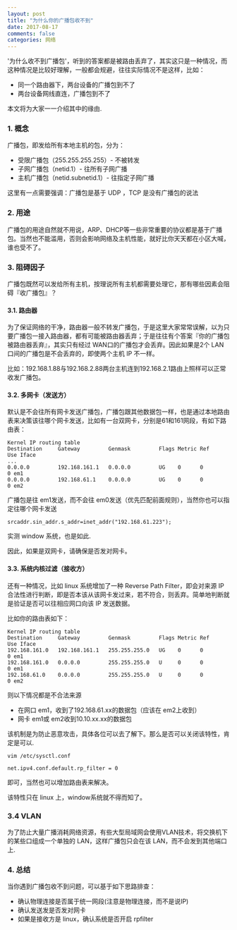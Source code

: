 ```yaml
---
layout: post
title: "为什么你的广播包收不到"
date: 2017-08-17
comments: false
categories: 网络
---
```


'为什么收不到广播包'，听到的答案都是被路由丢弃了，其实这只是一种情况，而这种情况是比较好理解，一般都会规避，往往实际情况不是这样，比如：
* 同一个路由器下，两台设备的广播包到不了
* 两台设备网线直连，广播包到不了

本文将为大家一一介绍其中的缘由.

### 1. 概念
广播包，即发给所有本地主机的包，分为：

* 受限广播包（255.255.255.255）- 不被转发
* 子网广播包（netid.1）- 往所有子网广播
* 主机广播包（netid.subnetid.1）- 往指定子网广播

这里有一点需要强调：广播包是基于 UDP ，TCP 是没有广播包的说法

### 2. 用途

广播包的用途自然就不用说，ARP、DHCP等一些非常重要的协议都是基于广播包。当然也不能滥用，否则会影响网络及主机性能，就好比你天天都在小区大喊，谁也受不了。

### 3. 阻碍因子

广播包既然可以发给所有主机，按理说所有主机都需要处理它，那有哪些因素会阻碍『收广播包』？

#### 3.1. 路由器

为了保证网络的干净，路由器一般不转发广播包，于是这里大家常常误解，以为只要广播包一接入路由器，都有可能被路由器丢弃；于是往往有个答案『你的广播包被路由器丢弃』，其实只有经过 WAN口的广播包才会丢弃。因此如果是2个 LAN 口间的广播包是不会丢弃的，即使两个主机 IP 不一样。

比如：192.168.1.88与192.168.2.88两台主机连到192.168.2.1路由上照样可以正常收发广播包。

#### 3.2. 多网卡（发送方）

默认是不会往所有网卡发送广播包，广播包跟其他数据包一样，也是通过本地路由表来决策该往哪个网卡发送，比如有一台双网卡，分别是61和161网段，有如下路由表：

```
Kernel IP routing table
Destination     Gateway         Genmask         Flags Metric Ref    Use Iface
...
0.0.0.0         192.168.161.1   0.0.0.0         UG    0      0        0 em1
0.0.0.0         192.168.61.1    0.0.0.0         UG    0      0        0 em2
```
广播包是往 em1发送，而不会往 em0发送（优先匹配前面规则），当然你也可以指定往哪个网卡发送

```
srcaddr.sin_addr.s_addr=inet_addr("192.168.61.223");
```

实测 window 系统，也是如此.

因此，如果是双网卡，请确保是否发对网卡。

#### 3.3. 系统内核过滤（接收方）

还有一种情况，比如 linux 系统增加了一种 Reverse Path Filter，即会对来源 IP 合法性进行判断，即是否本该从该网卡发过来，若不符合，则丢弃。简单地判断就是验证是否可以往相应网口向该 IP 发送数据。

比如你的路由表如下：

```
Kernel IP routing table
Destination     Gateway         Genmask         Flags Metric Ref    Use Iface
192.168.161.0   192.168.161.1   255.255.255.0   UG    0      0        0 em1
192.168.161.0   0.0.0.0         255.255.255.0   U     0      0        0 em1
192.168.61.0    0.0.0.0         255.255.255.0   U     0      0        0 em2
```

则以下情况都是不合法来源

* 在网口 em1，收到了192.168.61.xx的数据包（应该在 em2上收到）
* 网卡 em1或 em2收到10.10.xx.xx的数据包

该机制是为防止恶意攻击，具体各位可以去了解下。那么是否可以关闭该特性，肯定是可以.

```
vim /etc/sysctl.conf

net.ipv4.conf.default.rp_filter = 0
```
即可，当然也可以增加路由表来解决。

该特性只在 linux 上，window系统就不得而知了。

### 3.4 VLAN

为了防止大量广播消耗网络资源，有些大型局域网会使用VLAN技术，将交换机下的某些口组成一个单独的 LAN，这样广播包只会在该 LAN，而不会发到其他端口上.

### 4. 总结

当你遇到广播包收不到问题，可以基于如下思路排查：

* 确认物理连接是否属于统一网段(注意是物理连接，而不是说IP)
* 确认发送发是否发对网卡
* 如果是接收方是 linux，确认系统是否开启 rpfilter